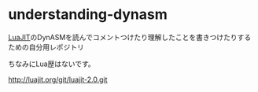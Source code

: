 # understanding-dynasm

[LuaJIT](https://luajit.org/)のDynASMを読んでコメントつけたり理解したことを書きつけたりするための自分用レポジトリ

ちなみにLua歴はないです。

http://luajit.org/git/luajit-2.0.git
